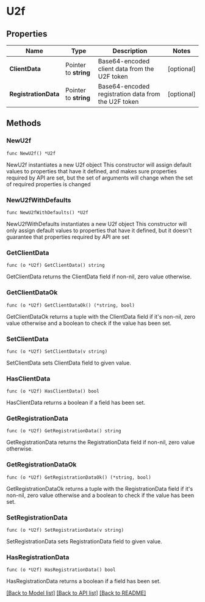 # U2f

## Properties

Name | Type | Description | Notes
------------ | ------------- | ------------- | -------------
**ClientData** | Pointer to **string** | Base64-encoded client data from the U2F token | [optional] 
**RegistrationData** | Pointer to **string** | Base64-encoded registration data from the U2F token | [optional] 

## Methods

### NewU2f

`func NewU2f() *U2f`

NewU2f instantiates a new U2f object
This constructor will assign default values to properties that have it defined,
and makes sure properties required by API are set, but the set of arguments
will change when the set of required properties is changed

### NewU2fWithDefaults

`func NewU2fWithDefaults() *U2f`

NewU2fWithDefaults instantiates a new U2f object
This constructor will only assign default values to properties that have it defined,
but it doesn't guarantee that properties required by API are set

### GetClientData

`func (o *U2f) GetClientData() string`

GetClientData returns the ClientData field if non-nil, zero value otherwise.

### GetClientDataOk

`func (o *U2f) GetClientDataOk() (*string, bool)`

GetClientDataOk returns a tuple with the ClientData field if it's non-nil, zero value otherwise
and a boolean to check if the value has been set.

### SetClientData

`func (o *U2f) SetClientData(v string)`

SetClientData sets ClientData field to given value.

### HasClientData

`func (o *U2f) HasClientData() bool`

HasClientData returns a boolean if a field has been set.

### GetRegistrationData

`func (o *U2f) GetRegistrationData() string`

GetRegistrationData returns the RegistrationData field if non-nil, zero value otherwise.

### GetRegistrationDataOk

`func (o *U2f) GetRegistrationDataOk() (*string, bool)`

GetRegistrationDataOk returns a tuple with the RegistrationData field if it's non-nil, zero value otherwise
and a boolean to check if the value has been set.

### SetRegistrationData

`func (o *U2f) SetRegistrationData(v string)`

SetRegistrationData sets RegistrationData field to given value.

### HasRegistrationData

`func (o *U2f) HasRegistrationData() bool`

HasRegistrationData returns a boolean if a field has been set.


[[Back to Model list]](../README.md#documentation-for-models) [[Back to API list]](../README.md#documentation-for-api-endpoints) [[Back to README]](../README.md)


